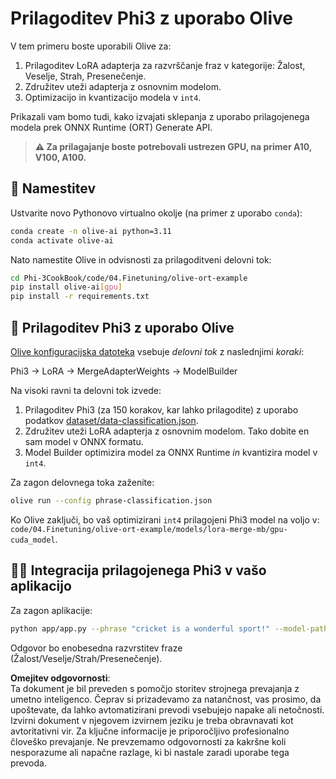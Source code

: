 # Prilagoditev Phi3 z uporabo Olive

V tem primeru boste uporabili Olive za:

1. Prilagoditev LoRA adapterja za razvrščanje fraz v kategorije: Žalost, Veselje, Strah, Presenečenje.
1. Združitev uteži adapterja z osnovnim modelom.
1. Optimizacijo in kvantizacijo modela v `int4`.

Prikazali vam bomo tudi, kako izvajati sklepanja z uporabo prilagojenega modela prek ONNX Runtime (ORT) Generate API.

> **⚠️ Za prilagajanje boste potrebovali ustrezen GPU, na primer A10, V100, A100.**

## 💾 Namestitev

Ustvarite novo Pythonovo virtualno okolje (na primer z uporabo `conda`):

```bash
conda create -n olive-ai python=3.11
conda activate olive-ai
```

Nato namestite Olive in odvisnosti za prilagoditveni delovni tok:

```bash
cd Phi-3CookBook/code/04.Finetuning/olive-ort-example
pip install olive-ai[gpu]
pip install -r requirements.txt
```

## 🧪 Prilagoditev Phi3 z uporabo Olive
[Olive konfiguracijska datoteka](../../../../../code/03.Finetuning/olive-ort-example/phrase-classification.json) vsebuje *delovni tok* z naslednjimi *koraki*:

Phi3 -> LoRA -> MergeAdapterWeights -> ModelBuilder

Na visoki ravni ta delovni tok izvede:

1. Prilagoditev Phi3 (za 150 korakov, kar lahko prilagodite) z uporabo podatkov [dataset/data-classification.json](../../../../../code/03.Finetuning/olive-ort-example/dataset/dataset-classification.json).
1. Združitev uteži LoRA adapterja z osnovnim modelom. Tako dobite en sam model v ONNX formatu.
1. Model Builder optimizira model za ONNX Runtime *in* kvantizira model v `int4`.

Za zagon delovnega toka zaženite:

```bash
olive run --config phrase-classification.json
```

Ko Olive zaključi, bo vaš optimizirani `int4` prilagojeni Phi3 model na voljo v: `code/04.Finetuning/olive-ort-example/models/lora-merge-mb/gpu-cuda_model`.

## 🧑‍💻 Integracija prilagojenega Phi3 v vašo aplikacijo 

Za zagon aplikacije:

```bash
python app/app.py --phrase "cricket is a wonderful sport!" --model-path models/lora-merge-mb/gpu-cuda_model
```

Odgovor bo enobesedna razvrstitev fraze (Žalost/Veselje/Strah/Presenečenje).

**Omejitev odgovornosti**:  
Ta dokument je bil preveden s pomočjo storitev strojnega prevajanja z umetno inteligenco. Čeprav si prizadevamo za natančnost, vas prosimo, da upoštevate, da lahko avtomatizirani prevodi vsebujejo napake ali netočnosti. Izvirni dokument v njegovem izvirnem jeziku je treba obravnavati kot avtoritativni vir. Za ključne informacije je priporočljivo profesionalno človeško prevajanje. Ne prevzemamo odgovornosti za kakršne koli nesporazume ali napačne razlage, ki bi nastale zaradi uporabe tega prevoda.